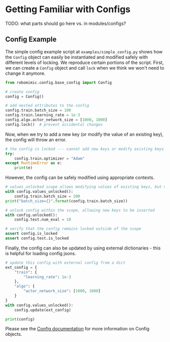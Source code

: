 # Getting Familiar with Configs

TODO: what parts should go here vs. in modules/configs?

## Config Example

The simple config example script at `examples/simple_config.py` shows how the `Config` object can easily be instantiated and modified safely with different levels of locking. We reproduce certain portions of the script. First, we can create a `Config` object and call `lock` when we think we won't need to change it anymore.

```python
from robomimic.config.base_config import Config

# create config
config = Config()

# add nested attributes to the config
config.train.batch_size = 100
config.train.learning_rate = 1e-3
config.algo.actor_network_size = [1000, 1000]
config.lock()  # prevent accidental changes
```

Now, when we try to add a new key (or modify the value of an existing key), the config will throw an error.

```python
# the config is locked --- cannot add new keys or modify existing keys
try:
    config.train.optimizer = "Adam"
except RuntimeError as e:
    print(e)
```

However, the config can be safely modified using appropriate contexts.

```python
# values_unlocked scope allows modifying values of existing keys, but not adding keys
with config.values_unlocked():
    config.train.batch_size = 200
print("batch_size={}".format(config.train.batch_size))

# unlock config within the scope, allowing new keys to be inserted
with config.unlocked():
    config.test.num_eval = 10

# verify that the config remains locked outside of the scope
assert config.is_locked
assert config.test.is_locked
```

Finally, the config can also be updated by using external dictionaries - this is helpful for loading config jsons.

```python
# update this config with external config from a dict
ext_config = {
    "train": {
        "learning_rate": 1e-3
    },
    "algo": {
        "actor_network_size": [1000, 1000]
    }
}
with config.values_unlocked():
    config.update(ext_config)

print(config)
```

Please see the [Config documentation](../modules/configs.html) for more information on Config objects.